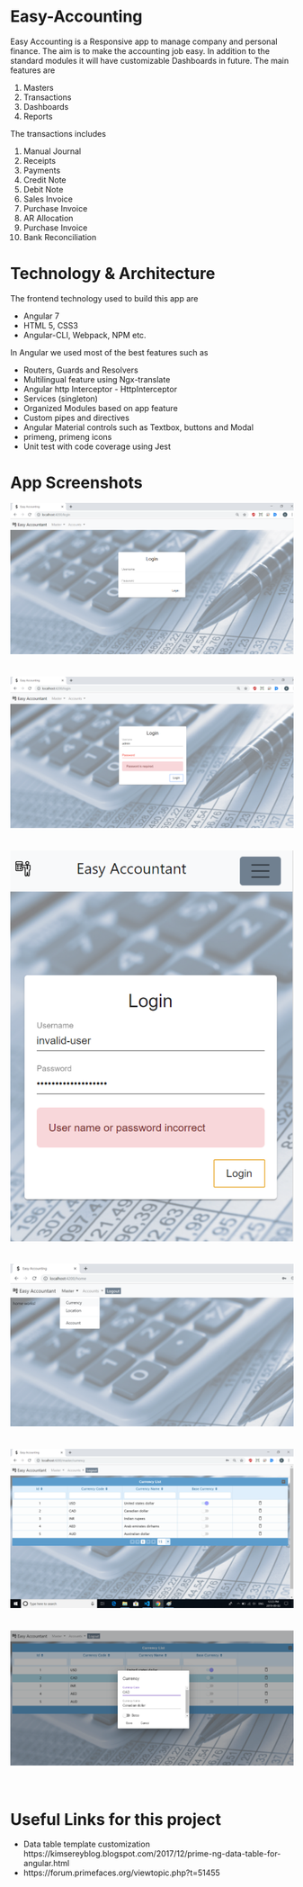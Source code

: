 # Easy-Accounting

Easy Accounting is a Responsive app to manage company and personal finance. The aim is to make the accounting job easy. In addition to the standard modules it will have customizable Dashboards in future. The main features are 

<ol>
  <li>Masters</li>
  <li>Transactions</li>
  <li>Dashboards</li>
  <li>Reports</li>
</ol>

The transactions includes 

<ol>
  <li>Manual Journal</li>
  <li>Receipts</li>
  <li>Payments</li>
  <li>Credit Note</li>
  <li>Debit Note</li>
  <li>Sales Invoice</li>
  <li>Purchase Invoice</li>
  <li>AR Allocation</li>
  <li>Purchase Invoice</li>
  <li>Bank Reconciliation</li>
</ol>

# Technology & Architecture

The frontend technology used to build this app are
<ul>
  <li>Angular 7</li>
  <li>HTML 5, CSS3</li>
  <li>Angular-CLI, Webpack, NPM etc.</li>
</ul>

In Angular we used most of the best features such as 

<ul>
  <li>Routers, Guards and Resolvers</li>
  <li>Multilingual feature using Ngx-translate</li>
  <li>Angular http Interceptor - HttpInterceptor</li>
  <li>Services (singleton)</li>
  <li>Organized Modules based on app feature</li>
  <li>Custom pipes and directives</li>  
  <li>Angular Material controls such as Textbox, buttons and Modal</li>
  <li>primeng, primeng icons</li>
  <li>Unit test with code coverage using Jest</li>
</ul>

# App Screenshots

<div style='padding-bottom: 20px'>
  <img src='https://raw.githubusercontent.com/bala-itpro-channel/Easy-Accounting/master/src/screen-shots/01-login.png' />
  <br/><br/>
</div>
<div style='padding-bottom: 20px'>
  <img src='https://raw.githubusercontent.com/bala-itpro-channel/Easy-Accounting/master/src/screen-shots/02-login.png' />
  <br/><br/>
</div>
<div style='padding-bottom: 20px'>
  <img src='https://raw.githubusercontent.com/bala-itpro-channel/Easy-Accounting/master/src/screen-shots/03-login-error.png' />
  <br/><br/>
</div>
<div style='padding-bottom: 20px'>
  <img src='https://raw.githubusercontent.com/bala-itpro-channel/Easy-Accounting/master/src/screen-shots/04-menu.png' />
  <br/><br/>
</div>
<div style='padding-bottom: 20px'>
  <img src='https://raw.githubusercontent.com/bala-itpro-channel/Easy-Accounting/master/src/screen-shots/05-currency-master.png' />
  <br/><br/>
</div>
<div style='padding-bottom: 20px'>
  <img src='https://raw.githubusercontent.com/bala-itpro-channel/Easy-Accounting/master/src/screen-shots/06-currency-master.png' />
  <br/><br/>
</div>

# Useful Links for this project
<ul>
  <li>Data table template customization https://kimsereyblog.blogspot.com/2017/12/prime-ng-data-table-for-angular.html </li>
  <li>https://forum.primefaces.org/viewtopic.php?t=51455</li>
</ul>
